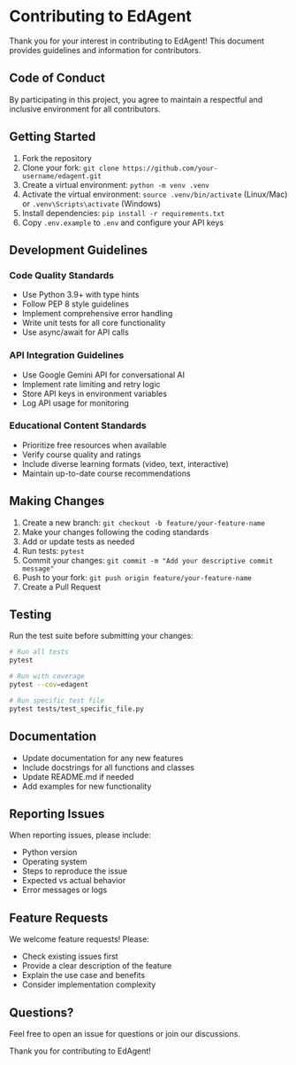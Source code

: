 # Contributing to EdAgent

Thank you for your interest in contributing to EdAgent! This document provides guidelines and information for contributors.

## Code of Conduct

By participating in this project, you agree to maintain a respectful and inclusive environment for all contributors.

## Getting Started

1. Fork the repository
2. Clone your fork: `git clone https://github.com/your-username/edagent.git`
3. Create a virtual environment: `python -m venv .venv`
4. Activate the virtual environment: `source .venv/bin/activate` (Linux/Mac) or `.venv\Scripts\activate` (Windows)
5. Install dependencies: `pip install -r requirements.txt`
6. Copy `.env.example` to `.env` and configure your API keys

## Development Guidelines

### Code Quality Standards
- Use Python 3.9+ with type hints
- Follow PEP 8 style guidelines
- Implement comprehensive error handling
- Write unit tests for all core functionality
- Use async/await for API calls

### API Integration Guidelines
- Use Google Gemini API for conversational AI
- Implement rate limiting and retry logic
- Store API keys in environment variables
- Log API usage for monitoring

### Educational Content Standards
- Prioritize free resources when available
- Verify course quality and ratings
- Include diverse learning formats (video, text, interactive)
- Maintain up-to-date course recommendations

## Making Changes

1. Create a new branch: `git checkout -b feature/your-feature-name`
2. Make your changes following the coding standards
3. Add or update tests as needed
4. Run tests: `pytest`
5. Commit your changes: `git commit -m "Add your descriptive commit message"`
6. Push to your fork: `git push origin feature/your-feature-name`
7. Create a Pull Request

## Testing

Run the test suite before submitting your changes:

```bash
# Run all tests
pytest

# Run with coverage
pytest --cov=edagent

# Run specific test file
pytest tests/test_specific_file.py
```

## Documentation

- Update documentation for any new features
- Include docstrings for all functions and classes
- Update README.md if needed
- Add examples for new functionality

## Reporting Issues

When reporting issues, please include:
- Python version
- Operating system
- Steps to reproduce the issue
- Expected vs actual behavior
- Error messages or logs

## Feature Requests

We welcome feature requests! Please:
- Check existing issues first
- Provide a clear description of the feature
- Explain the use case and benefits
- Consider implementation complexity

## Questions?

Feel free to open an issue for questions or join our discussions.

Thank you for contributing to EdAgent!